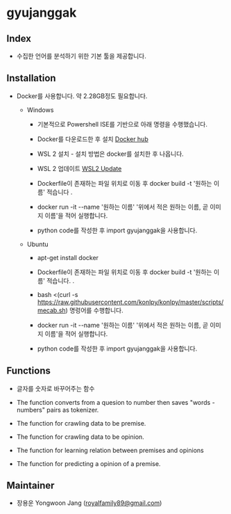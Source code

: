 # gyujanggak

## Index

* 수집한 언어를 분석하기 위한 기본 툴을 제공합니다.

## Installation

* Docker를 사용합니다. 약 2.28GB정도 필요합니다.

  * Windows

    * 기본적으로 Powershell ISE를 기반으로 아래 명령을 수행했습니다.

    * Docker를 다운로드한 후 설치 [Docker hub](https://www.docker.com/get-started)

    * WSL 2 설치 - 설치 방법은 docker를 설치한 후 나옵니다.  

    * WSL 2 업데이트 [WSL2 Update](https://docs.microsoft.com/en-us/windows/wsl/wsl2-kernel)

    * Dockerfile이 존재하는 파일 위치로 이동 후 docker build -t '원하는 이름' 적습니다 .

    * docker run -it --name '원하는 이름' '위에서 적은 원하는 이름, 곧 이미지 이름'을 적어 실행합니다.

    * python code를 작성한 후 import gyujanggak을 사용합니다.

  * Ubuntu

    * apt-get install docker

    * Dockerfile이 존재하는 파일 위치로 이동 후 docker build -t  '원하는 이름' 적습니다. .

    * bash <(curl -s https://raw.githubusercontent.com/konlpy/konlpy/master/scripts/mecab.sh) 명렁어를 수행합니다.

    * docker run -it --name '원하는 이름' '위에서 적은 원하는 이름, 곧 이미지 이름'을 적어 실행합니다.

    * python code를 작성한 후 import gyujanggak을 사용합니다.

## Functions

* 글자를 숫자로 바꾸어주는 함수

* The function converts from a quesion to number then saves "words - numbers" pairs as tokenizer.

* The function for crawling data to be premise.

* The function for crawling data to be opinion.

* The function for learning relation between premises and opinions

* The function for predicting a opinion of a premise.

## Maintainer

* 장용운 Yongwoon Jang (royalfamily89@gmail.com)
